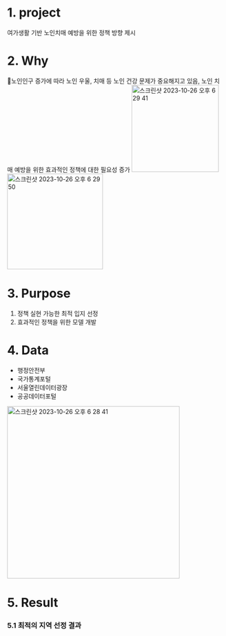 
# 1. project
여가생활 기반 노인치매 예방을 위한 정책 방향 제시

# 2. Why

노인인구 증가에 따라 노인 우울, 치매 등 노인 건강 문제가 중요해지고 있음, 노인 치매 예방을 위한 효과적인 정책에 대한 필요성 증가
<img width="202" alt="스크린샷 2023-10-26 오후 6 29 41" src="https://github.com/seoyeonne/Data-analysis-project/assets/80025812/baf009a1-fbac-4eae-8786-7fd7ddc33ddb"><img width="222" alt="스크린샷 2023-10-26 오후 6 29 50" src="https://github.com/seoyeonne/Data-analysis-project/assets/80025812/52a001d6-0d67-422b-812d-64f69bfff3af">


# 3. Purpose

1. 정책 실현 가능한 최적 입지 선정
2. 효과적인 정책을 위한 모델 개발

# 4. Data
- 행정안전부
- 국가통계포털
- 서울열린데이터광장
- 공공데이터포털
<img width="400" alt="스크린샷 2023-10-26 오후 6 28 41" src="https://github.com/seoyeonne/Data-analysis-project/assets/80025812/6ad5c025-5e10-4dc0-9b54-371e860d1807">

# 5. Result
### 5.1 최적의 지역 선정 결과

